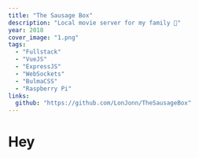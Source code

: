 ```yaml
---
title: "The Sausage Box"
description: "Local movie server for my family 🙂"
year: 2018
cover_image: "1.png"
tags:
  - "Fullstack"
  - "VueJS"
  - "ExpressJS"
  - "WebSockets"
  - "BulmaCSS"
  - "Raspberry Pi"
links:
  github: "https://github.com/LonJonn/TheSausageBox"
---
```


# Hey
